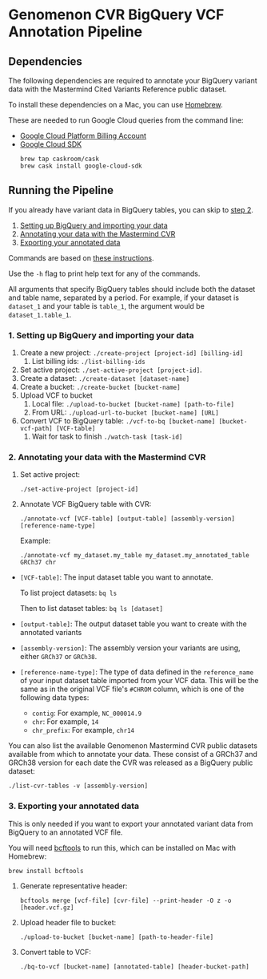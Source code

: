 # Genomenon CVR BigQuery VCF Annotation Pipeline

## Dependencies

The following dependencies are required to annotate your BigQuery
variant data with the Mastermind Cited Variants Reference public
dataset.

To install these dependencies on a Mac, you can use [Homebrew](https://brew.sh/).

These are needed to run Google Cloud queries from the command line:
- [Google Cloud Platform Billing Account](https://cloud.google.com/billing/docs/how-to/manage-billing-account)
- [Google Cloud SDK](https://cloud.google.com/sdk/install)
    ```
    brew tap caskroom/cask
    brew cask install google-cloud-sdk
    ```

## Running the Pipeline

If you already have variant data in BigQuery tables, you can skip to
[step 2](#2-annotating-your-data-with-the-mastermind-cvr).

1. [Setting up BigQuery and importing your data](#1-setting-up-bigquery-and-importing-your-data)
2. [Annotating your data with the Mastermind CVR](#2-annotating-your-data-with-the-mastermind-cvr)
3. [Exporting your annotated data](#3-exporting-your-annotated-data)

Commands are based on [these instructions](https://cloud.google.com/genomics/docs/how-tos/load-variants).

Use the `-h` flag to print help text for any of the commands.

All arguments that specify BigQuery tables should include both the
dataset and table name, separated by a period. For example, if your
dataset is `dataset_1` and your table is `table_1`, the argument would
be `dataset_1.table_1`.

### 1. Setting up BigQuery and importing your data

1. Create a new project: `./create-project [project-id] [billing-id]`
    1. List billing ids: `./list-billing-ids`
1. Set active project: `./set-active-project [project-id]`.
1. Create a dataset: `./create-dataset [dataset-name]`
1. Create a bucket: `./create-bucket [bucket-name]`
1. Upload VCF to bucket
    1. Local file: `./upload-to-bucket [bucket-name] [path-to-file]`
    1. From URL: `./upload-url-to-bucket [bucket-name] [URL]`
1. Convert VCF to BigQuery table: `./vcf-to-bq [bucket-name] [bucket-vcf-path] [VCF-table]`
    1. Wait for task to finish `./watch-task [task-id]`

### 2. Annotating your data with the Mastermind CVR

1. Set active project:
    ```
    ./set-active-project [project-id]
    ```
1. Annotate VCF BigQuery table with CVR:
    ```
    ./annotate-vcf [VCF-table] [output-table] [assembly-version] [reference-name-type]
    ```
    Example:
    ```
    ./annotate-vcf my_dataset.my_table my_dataset.my_annotated_table GRCh37 chr
    ```

- `[VCF-table]`: The input dataset table you want to annotate.

   To list project datasets: `bq ls`

   Then to list dataset tables: `bq ls [dataset]`
- `[output-table]`: The output dataset table
  you want to create with the annotated variants
- `[assembly-version]`: The assembly version your
  variants are using, either `GRCh37` or `GRCh38`.
- `[reference-name-type]`: The type of data defined in the
  `reference_name` of your input dataset table imported from your VCF
  data. This will be the same as in the original VCF file's `#CHROM`
  column, which is one of the following data types:
    - `contig`: For example, `NC_000014.9`
    - `chr`: For example, `14`
    - `chr_prefix`: For example, `chr14`

You can also list the available Genomenon Mastermind CVR
public datasets available from which to annotate your data. These
consist of a GRCh37 and GRCh38 version for each date the CVR was
released as a BigQuery public dataset:
```
./list-cvr-tables -v [assembly-version]
```

### 3. Exporting your annotated data

This is only needed if you want to export your annotated variant data
from BigQuery to an annotated VCF file.

You will need
[bcftools](https://samtools.github.io/bcftools/bcftools.html) to run
this, which can be installed on Mac with Homebrew:
```
brew install bcftools
```

1. Generate representative header:
    ```
    bcftools merge [vcf-file] [cvr-file] --print-header -O z -o [header.vcf.gz]
    ```
1. Upload header file to bucket:
    ```
    ./upload-to-bucket [bucket-name] [path-to-header-file]
    ```
1. Convert table to VCF:
    ```
    ./bq-to-vcf [bucket-name] [annotated-table] [header-bucket-path]
    ```


